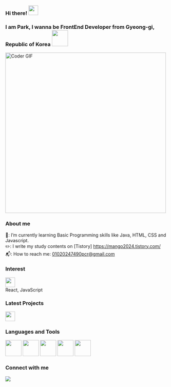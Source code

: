 
### Hi there! <img src="https://raw.githubusercontent.com/MartinHeinz/MartinHeinz/master/wave.gif" width="30px"><br>
### I am Park, I wanna be FrontEnd Developer from Gyeong-gi, Republic of Korea <img src="https://creazilla-store.fra1.digitaloceanspaces.com/emojis/62797/south-korea-flag-emoji-clipart-md.png" width="50" height="50"/>

<img src="https://media.giphy.com/media/SWoSkN6DxTszqIKEqv/giphy.gif" alt="Coder GIF" width="500">

### About me

🌿: I’m currently learning Basic Programming skills like Java, HTML, CSS and Javascript.<br/>
✏️: I write my study contents on [Tistory] https://mango2024.tistory.com/<br/>
📬: How to reach me: 01020247490pcr@gmail.com <br/>

### Interest

<img src="https://media0.giphy.com/media/CaiVJuZGvR8HK/giphy.gif?cid=ecf05e471ygjhk5ozit8w5cuzuods30i3n5ysv8p1l590gxu&rid=giphy.gif&ct=g" width="30" height="30"/><br/>
React, JavaScript<br>



### Latest Projects
<img src="https://media.giphy.com/media/WUlplcMpOCEmTGBtBW/giphy.gif" width="30">


### Languages and Tools

<p>
<img src="https://cdn.jsdelivr.net/gh/devicons/devicon/icons/html5/html5-original-wordmark.svg" width="50" height="50"/>
<img src="https://cdn.jsdelivr.net/gh/devicons/devicon/icons/css3/css3-original-wordmark.svg" width="50" height="50"/>
<img src="https://cdn.jsdelivr.net/gh/devicons/devicon/icons/javascript/javascript-original.svg" width="50" height="50"/>
<img src="https://cdn.jsdelivr.net/gh/devicons/devicon/icons/java/java-original-wordmark.svg" width="50" height="50"/>
<img src="https://cdn.jsdelivr.net/gh/devicons/devicon/icons/vscode/vscode-original-wordmark.svg" width="50" height="50"/>
</p>

### Connect with me

<p>
<a href="www.gmail.com"><img src="https://img.shields.io/badge/Gmail-D14836?style=for-the-badge&logo=gmail&logoColor=white"/></a>

</p>

